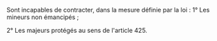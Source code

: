 Sont incapables de contracter, dans la mesure définie par la loi : 1° Les mineurs non émancipés ;

2° Les majeurs protégés au sens de l'article 425.
